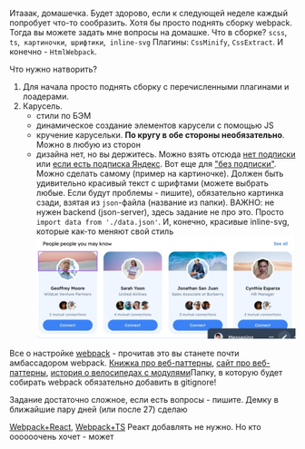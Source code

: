 Итааак, домашечка. Будет здорово, если к следующей неделе каждый попробует что-то сообразить. Хотя бы просто поднять сборку webpack. Тогда вы можете задать мне вопросы на домашке.
Что в сборке? `scss`, `ts`,` картиночки`,` шрифтики`,` inline-svg`
Плагины: `CssMinify`, `CssExtract`.  И конечно - `HtmlWebpack`.

Что нужно натворить?
1. Для начала просто поднять сборку с перечисленными плагинами и лоадерами.
2. Карусель.
    - стили по БЭМ
    - динамическое создание элементов карусели с помощью JS
    - кручение карусельки. **По кругу в обе стороны необязательно**. Можно в любую из сторон
    - дизайна нет, но вы держитесь. Можно взять отсюда [нет подписки](https://music.yandex.ru/non-music) или [если есть подписка Яндекс](https://music.yandex.ru/home?utm_source=main_stripe_big). Вот еще для ["без подписки"](https://podcasts.google.com/). Можно сделать самому (пример на картиночке). Должен быть удивительно красивый текст с шрифтами (можете выбрать любые. Если будут проблемы - пишите), обязательно картинка сзади, взятая из `json`-файла (название из папки). ВАЖНО: не нужен backend (json-server), здесь задание не про это. Просто `import data from './data.json'`. И, конечно, красивые inline-svg, которые как-то меняют свой стиль
      ![img.png](img.png)

Все о настройке [webpack](https://webpack.js.org/guides/) - прочитав это вы станете почти амбассадором webpack. [Книжка про веб-паттерны](https://www.patterns.dev/posts/classic-design-patterns/), [сайт про веб-паттерны](https://www.patterns.dev/), [история о велосипедах с модулями](https://habr.com/ru/company/yandex/blog/192874/)Папку, в которую будет собирать webpack обязательно добавить в gitignore!

Задание достаточно сложное, если есть вопросы - пишите. Демку в ближайшие пару дней (или после 27) сделаю

[Webpack+React](https://github.com/WelcomeDev/ws-studens-webpack/tree/feature/react-jsx), [Webpack+TS](https://github.com/WelcomeDev/ws-studens-webpack/tree/feature/typescript)
Реакт добавлять не нужно. Но кто оооооочень хочет - может
